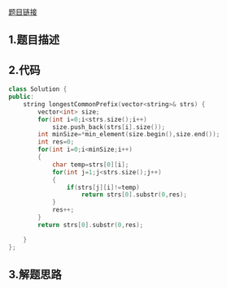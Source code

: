 [题目链接](https://leetcode-cn.com/problems/longest-common-prefix/)

## 1.题目描述



## 2.代码

```cpp
class Solution {
public:
    string longestCommonPrefix(vector<string>& strs) {
        vector<int> size;
        for(int i=0;i<strs.size();i++)
            size.push_back(strs[i].size());
        int minSize=*min_element(size.begin(),size.end());
        int res=0;
        for(int i=0;i<minSize;i++)
        {
            char temp=strs[0][i];
            for(int j=1;j<strs.size();j++)
            {
                if(strs[j][i]!=temp)
                    return strs[0].substr(0,res);
            }
            res++;
        }
        return strs[0].substr(0,res);

    }
};
```



## 3.解题思路

